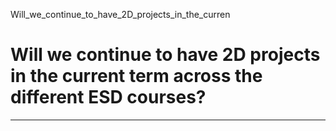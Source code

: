 Will_we_continue_to_have_2D_projects_in_the_curren



Will we continue to have 2D projects in the current term across the different ESD courses?
==========================================================================================

---

